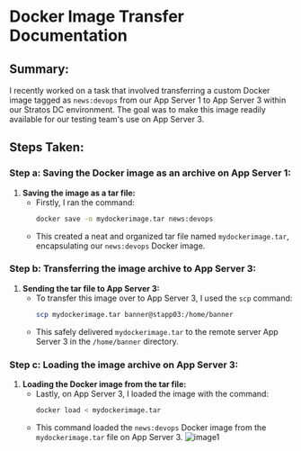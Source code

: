 # Docker Image Transfer Documentation

## Summary:
 I recently worked on a task that involved transferring a custom Docker image tagged as `news:devops` from our App Server 1 to App Server 3 within our Stratos DC environment. The goal was to make this image readily available for our testing team's use on App Server 3.

## Steps Taken:

### Step a: Saving the Docker image as an archive on App Server 1:
1. **Saving the image as a tar file:**
   - Firstly, I ran the command:
     ```bash
     docker save -o mydockerimage.tar news:devops
     ```
   - This created a neat and organized tar file named `mydockerimage.tar`, encapsulating our `news:devops` Docker image.



### Step b: Transferring the image archive to App Server 3:
1. **Sending the tar file to App Server 3:**
   - To transfer this image over to App Server 3, I used the `scp` command:
     ```bash
     scp mydockerimage.tar banner@stapp03:/home/banner
     ```
   - This safely delivered `mydockerimage.tar` to the remote server App Server 3 in the `/home/banner` directory.

### Step c: Loading the image archive on App Server 3:
1. **Loading the Docker image from the tar file:**
   - Lastly, on App Server 3, I loaded the image with the command:
     ```bash
     docker load < mydockerimage.tar
     ```
   - This command loaded the `news:devops` Docker image from the `mydockerimage.tar` file on App Server 3.
![image1](./images/apache1.png)